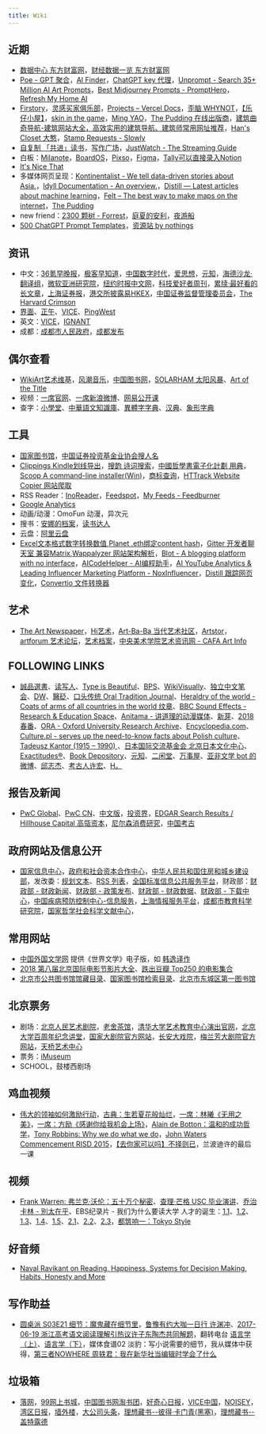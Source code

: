```yaml
---
title: Wiki
---
```


## 近期
- [数据中心 东方财富网](https://data.eastmoney.com/center/)，[财经数据一览 东方财富网](https://data.eastmoney.com/cjsj/)
- [Poe - GPT 聚合](https://poe.com/)，[AI Finder](https://ai-finder.net/)，[ChatGPT key 代理](https://2333.site/)，[Unprompt - Search 35+ Million AI Art Prompts](https://unprompt.ai/)，[Best Midjourney Prompts - PromptHero](https://prompthero.com/midjourney-prompts)，[Refresh My Home AI](https://refreshmyhome.ai/)
- [Firstory](https://firstory.me/)，[灵感买家俱乐部](https://club.q24.io/)，[Projects – Vercel Docs](https://vercel.com/docs/concepts/projects/overview)，[歪脑 WHYNOT](https://www.wainao.me/)，[【乐仔小屋】](https://www.notion.so/dengkele/5b248789087b48fc974f0067bc868d8b)，[skin in the game](https://skinthegamer.blogspot.com/)，[Ming YAO](https://www.gnimoay.com/)，[The Pudding 在线出版商](https://pudding.cool/)，[建筑曲奇导航-建筑网站大全，高效实用的建筑导航、建筑师常用网址推荐](https://hao.archcookie.com/)，[Han's Closet 大憨](https://dahan.io/)，[Stamp Requests - Slowly](https://slowly.canny.io/stamp-requests)
- [自复制 「共进」读书](https://www.notion.so/68bd34b113d04c40ae7fcb35a467e771)，[写作广场](https://goodjoblivingroom.notion.site/b9a14efdbf694d03906cbf7f304f2911?v=346e07198c0d469ea2e5870bd34eac53)，[JustWatch - The Streaming Guide](https://www.justwatch.com/)
- 白板：[Milanote](https://app.milanote.com/)，[BoardOS](https://app.boardos.online/)，[Pixso](https://pixso.cn/app/)，[Figma](https://www.figma.com/files/recent)，[Tally可以直接录入Notion](https://tally.so/r/me5ORe)
- [It's Nice That](https://www.itsnicethat.com/)
- 多媒体网页呈现：[Kontinentalist - We tell data-driven stories about Asia.](https://kontinentalist.com/)，[Idyll Documentation - An overview.](https://idyll-lang.org/docs)，[Distill — Latest articles about machine learning](https://distill.pub/)，[Felt – The best way to make maps on the internet](https://felt.com/)，[The Pudding](https://pudding.cool/)
- new friend：[2300 颗树 - Forrest](https://forrest.typlog.io/)，[庭夏的安利](https://rigorous-rambutan-34c.notion.site/Experience-MEMO-8b7e8a1b43034b008aeadb9562dbde0d)，[夜游船](https://www.yeyouchuan.me/)
- [500 ChatGPT Prompt Templates](https://ignacio-velasquez.notion.site/ignacio-velasquez/500-ChatGPT-Prompt-Templates-d9541e901b2b4e8f800e819bdc0256da)，[资源站 by nothings](https://www.notion.so/930c1741130747249176071a24186e85?v=fc7282142f08437d9905739f0fcbae8c)

## 资讯
- 中文：[36氪早晚报](https://36kr.com/motif/337)，[极客早知道](https://www.geekpark.net/column/74)，[中国数字时代](https://chinadigitaltimes.net/chinese/)，[爱思想](http://www.aisixiang.com/)，[元知](http://miniyuan.com/)，[海德沙龙·翻译组](https://translations.headsalon.org/)，[微软亚洲研究院](https://www.msra.cn/zh-cn/news)，[纽约时报中文网](https://cn.nytimes.com/)，[科技爱好者周刊](https://www.yuque.com/ruanyf/weekly)，[累牍·最好看的长文章](http://www.chinanonfiction.com/)，[上海证券报](http://company.cnstock.com/company/scp_gsxw/)，[港交所披露易HKEX](http://www.hkexnews.hk/APP/SEHKAPPMainIndex_c.htm)，[中国证券监督管理委员会](http://www.csrc.gov.cn/)，[The Harvard Crimson](https://www.thecrimson.com/)
- [界面](http://www.jiemian.com/)、[正午](http://www.jiemian.com/lists/53.html)、[VICE](http://www.vice.cn/)、[PingWest](http://www.pingwest.com/)
- 英文：[VICE](https://www.vice.com/en)，[IGNANT](https://www.ignant.com/)
- 成都：[成都市人民政府](http://www.chengdu.gov.cn/)，[成都发布](http://www.jintiankansha.me/column/SbiVI9hajw)

## 偶尔查看
- [WikiArt艺术维基](http://www.wikiart.org/)，[风潮音乐](http://store.windmusic.com.tw/zh/)，[中国图书网](http://bookschina.com/)，[SOLARHAM 太阳风暴](http://www.solarham.net/)、[Art of the Title](https://www.artofthetitle.com/)
- 视频：[一席官网](http://yixi.tv/)、[一席新浪微博](http://weibo.com/p/1006062681847263/home)、[网易公开课](http://open.163.com/)
- 查字：[小學堂](http://xiaoxue.iis.sinica.edu.tw/)、[中華語文知識庫](http://chinese-linguipedia.org/)、[異體字字典](http://dict.variants.moe.edu.tw/variants/rbt/home.do)、[汉典](http://www.zdic.net/)、[象形字典](http://www.vividict.com/Default.aspx)

## 工具
- [国家图书馆](http://www.nlc.gov.cn/)，[中国证券投资基金业协会搜人名](https://gs.amac.org.cn/amac-infodisc/res/pof/person/personList.html)
- [Clippings Kindle划线导出](https://www.clippings.io/)，[搜韵 诗词搜索](http://sou-yun.com/index.aspx)，[中國哲學書電子化計劃 用典](https://ctext.org/zh)，[Scoop A command-line installer(Win)](https://scoop.sh/)，[商标查询](http://wsjs.saic.gov.cn)，[HTTrack Website Copier 网站爬取](https://www.httrack.com/)
- RSS Reader：[InoReader](https://www.inoreader.com/)，[Feedspot](http://www.feedspot.com/#folder/fo_556246)，[My Feeds - Feedburner](https://feedburner.google.com/fb/a/myfeeds)
- [Google Analytics](https://analytics.google.com/analytics/web/#/)
- 动画/动漫：OmoFun 动漫，异次元
- 搜书：[安娜的档案](https://zh.annas-archive.org/)，[读书达人](http://www.dushudaren.com/)
- 云盘：[阿里云盘](https://www.aliyundrive.com/drive/)
- [Excel文本格式数字转换数值](https://new.qq.com/rain/a/20210708A0CGG900),[Planet .eth绑定content hash](https://www.planetable.xyz/)，[Gitter 开发者聊天室 兼容Matrix](https://gitter.im/),[Wappalyzer 网站架构解析](https://www.wappalyzer.com/)，[Blot - A blogging platform with no interface](https://blot.im/)，[AICodeHelper - AI编程助手](https://aicodehelper.com/)，[AI YouTube Analytics & Leading Influencer Marketing Platform - NoxInfluencer](https://www.noxinfluencer.com/)，[Distill 跟踪网页变化](https://distill.io/)，[Convertio 文件转换器](https://convertio.co/zh/)

## 艺术
- [The Art Newspaper](https://www.theartnewspaper.com/)，[Hi艺术](http://www.hiart.cn/)，[Art-Ba-Ba 当代艺术社区](http://www.art-ba-ba.com/main/main.art?forumId=8&lang=zh)，[Artstor](http://www.artstor.org/)，[artforum 艺术论坛](http://artforum.com.cn/)，[艺术档案](http://www.artda.cn/)，[中央美术学院艺术资讯网 - CAFA Art Info](http://www.cafa.com.cn/)

## FOLLOWING LINKS
- [誠品選書](http://www.eslite.com/selection_books.aspx)、[读写人](http://www.duxieren.com/)、[Type is Beautiful](https://www.typeisbeautiful.com/)、[BPS](https://www.bps.org.uk/)、[WikiVisually](https://wikivisually.com/)、[独立中文笔会](http://www.chinesepen.org/)、[DW](http://www.dw.com/zh/)、[醫砭](http://yibian.hopto.org/)、[口头传统 Oral Tradition Journal](http://journal.oraltradition.org/)、[Heraldry of the world - Coats of arms of all countries in the world 纹章](http://www.ngw.nl/heraldrywiki/index.php?title=Heraldry_of_the_world)、[BBC Sound Effects - Research & Education Space](http://bbcsfx.acropolis.org.uk/)、[Anitama - 讲道理的动漫媒体](http://www.anitama.cn/channel)、[新芽](http://www.newseed.cn/)、[2018春番](http://zt.dmzj.com/donghua201804/)、[ORA - Oxford University Research Archive](https://ora.ox.ac.uk/)、[Encyclopedia.com](https://www.encyclopedia.com/)、[Culture.pl - serves up the need-to-know facts about Polish culture](https://culture.pl/en)、[Tadeusz Kantor (1915 – 1990) ](http://tadeuszkantor.com.pl/)、[日本国际交流基金会 北京日本文化中心](https://www.jpfbj.cn/)、[Exactitudes®](http://exactitudes.com/index.php?/series/all/)、[Book Depository](https://www.bookdepository.com/)、[元知](http://miniyuan.com/index.php?m=bbs)、[二闲堂](http://www.edubridge.com/index.html)、[万事屋](https://tcya.xyz/)、[亚非文学 bot 的微博](https://weibo.com/u/6006497029)、[邱志杰](http://www.qiuzhijie.com/)、[考古人许宏](http://blog.sina.com.cn/xuhong63)、[H。](http://www.linghuanzhang.com/)

## 报告及新闻
- [PwC Global](https://www.pwc.com/)、[PwC CN](https://www.pwccn.com/)、[中文版](https://www.pwccn.com/zh)，[投资界](https://www.pedaily.cn/)，[EDGAR Search Results / Hillhouse Capital 高瓴资本](https://www.sec.gov/cgi-bin/browse-edgar?CIK=0001510589&action=getcompany)，[尼尔森消费研究](https://www.nielsen.com/zh/)，[中国考古](http://www.kaogu.cn/cn/)

## 政府网站及信息公开
- [国家信息中心](http://www.sic.gov.cn/index.htm)，[政府和社会资本合作中心](http://www.cpppc.org/zh/index.jhtml)，[中华人民共和国住房和城乡建设部](http://www.mohurd.gov.cn/)，发改委：[规划文本](http://www.ndrc.gov.cn/zcfb/zcfbghwb/)、[RSS 列表](http://www.ndrc.gov.cn/jsfb/rss/)，[全国标准信息公共服务平台](http://www.std.gov.cn/)，财政部：[财政部 - 财政新闻](http://www.mof.gov.cn/zhengwuxinxi/caizhengxinwen/)、[财政部 - 政策发布](http://www.mof.gov.cn/zhengwuxinxi/zhengcefabu/)、[财政部 - 财政数据](http://www.mof.gov.cn/zhengwuxinxi/caizhengshuju/)、[财政部 - 下载中心](http://www.mof.gov.cn/zaixianfuwu/xiazaizhongxin/)，[中国疾病预防控制中心-信息服务](http://www.chinacdc.cn/xxfw/kjwxfwxt/)，[上海情报服务平台](http://www.istis.sh.cn/index.aspx)，[成都市教育科学研究院](http://www.cdjky.com/index.html)，[国家哲学社会科学文献中心](http://www.ncpssd.org/Literature/articlelist.aspx)，

## 常用网站

- [中国外国文学网](http://foreignliterature.cass.cn/) 提供《世界文学》电子版，如 [韩逸译作](http://210.14.121.5:8080/sjwx/homeAction!showCNCorrelativeArticle.action?author=%E9%9F%A9%E9%80%B8%E8%AF%91zz)
- [2018 第八届北京国际电影节影片大全](https://www.douban.com/doulist/46416847/?sort=seq&sub_type=2)、[跌出豆瓣 Top250 的电影集合](https://www.douban.com/doulist/46931315/?sort=seq&sub_type=2)
- [北京市公共图书馆馆藏目录](http://primo.clcn.net.cn:1701/primo_library/libweb/action/search.do?menuitem=1&vid=CLCN)、[国家图书馆检索目录](http://opac.nlc.cn/F/)、[北京市东城区第一图书馆](http://www.bjdclib.com/dclib/index.html)

## 北京票务
- 剧场：[北京人民艺术剧院](http://piao.bjry.com/)，[老舍茶馆](http://www.laoshechaguan.cn/)，[清华大学艺术教育中心演出官网](http://www.hall.tsinghua.edu.cn/)，[北京大学百周年纪念讲堂](http://www.pku-hall.com/)，[国家大剧院官方网站](http://www.chncpa.org/)，[长安大戏院](http://www.changandaxiyuan.com/Default.do)，[梅兰芳大剧院官方网站](http://www.bjmlfdjy.cn/)，[天桥艺术中心](http://www.tartscenter.com/item/lists.html)
- 票务：[iMuseum](https://art.icity.ly/)
- SCHOOL，鼓楼西剧场

## 鸡血视频
- [伟大的领袖如何激励行动](http://v.youku.com/v_show/id_XMjU2NTM1MTU2.html)，[古典：生若夏花般灿烂](http://v.youku.com/v_show/id_XNjE5ODgzNjMy.html)，[一席：林曦《无用之美》](http://v.youku.com/v_show/id_XNjIyMDM4ODk2.html)，[一席：方励《感谢你给我机会上场》](http://v.youku.com/v_show/id_XNzg2MDQyNzYw.html)，[Alain de Botton：温和的成功哲学](http://v.youku.com/v_show/id_XNDE1OTQ3NDgw.html)，[Tony Robbins: Why we do what we do](http://www.ted.com/talks/tony_robbins_asks_why_we_do_what_we_do)，[John Waters Commencement RISD 2015](http://v.youku.com/v_show/id_XMTI2NjE0MzY4OA==.html?spm=a2hzp.8253869.0.0&from=y1.7-2)，[【去你家可以吗】不择则已](https://www.bilibili.com/video/av43512809)，兰波迪许的最后一课

## 视频
- [Frank Warren: 弗兰克·沃伦：五十万个秘密](https://www.ted.com/talks/frank_warren_half_a_million_secrets?language=zh-cn#t-664787)、[查理·芒格 USC 毕业演讲](https://v.qq.com/x/page/d0536ndu1n7.html)、[乔治卡林 - 別太在乎](http://www.bilibili.com/video/av8184970/)、EBS纪录片 - 我们为什么要读大学 人才的诞生：[1.1](https://www.bilibili.com/video/av12617251)、[1.2](https://www.bilibili.com/video/av12638591)、[1.3](https://www.bilibili.com/video/av12665640)、[1.4](https://www.bilibili.com/video/av12704617)、[1.5](https://www.bilibili.com/video/av12741858)、[2.1](https://www.bilibili.com/video/av13132735)、[2.2](https://www.bilibili.com/video/av13178912)、[2.3](https://www.bilibili.com/video/av13220302)，[都筑响一：Tokyo Style](https://www.bilibili.com/video/av28755651/)

## 好音频
- [Naval Ravikant on Reading, Happiness, Systems for Decision Making, Habits, Honesty and More](https://www.farnamstreetblog.com/2017/02/naval-ravikant-reading-decision-making/)

## 写作助益
- [圆桌派 S03E21 细节：魔鬼藏在细节里](http://v.youku.com/v_show/id_XMzU0MzMwNjA4NA.html?&f=51474893)，[鲁豫有约大咖一日行 许渊冲](http://tv.cntv.cn/video/VSET100291977842/2adf5524eae83de1d490706a0a4e5c44)、[2017-06-19 浙江高考语文阅读理解引热议许子东陶杰共同解题](http://www.pcne.tv/v-23922-%E6%B5%99%E6%B1%9F%E9%AB%98%E8%80%83%E8%AF%AD%E6%96%87%E9%98%85%E8%AF%BB%E7%90%86%E8%A7%A3%E5%BC%95%E7%83%AD%E8%AE%AE%20%E8%AE%B8%E5%AD%90%E4%B8%9C%E9%99%B6%E6%9D%B0%E5%85%B1%E5%90%8C%E8%A7%A3%E9%A2%98)，翻转电台 [语言学（上）](http://music.163.com/#/program/907568583/1622113/?userid=1220555)、[语言学（下）](http://music.163.com/#/program?id=907726641)，媒体食谱02 淡豹：写小说需要的细节，我从媒体中获得，[第三者NOWHERE 周轶君：我在新华社当编辑时学会了什么](https://mp.weixin.qq.com/s?__biz=MzI5NTc0MzI5MQ==&mid=2247483709&idx=1&sn=bd0f77a5b5ac5b2871af67da671cf833)

## 垃圾箱
- [落网](http://www.luoo.net/)，[99网上书城](http://www.99read.com/)，[中国图书网淘书团](http://bookschina.com/groupbuy/default.aspx)，[好奇心日报](http://www.qdaily.com/)，[VICE中国](http://www.vice.cn/)，[NOISEY](http://noisey.vice.cn/)，[湾区日报](https://wanqu.co/)，[墙外楼](https://www.letscorp.net/)，[大公司头条](https://www.qdaily.com/tags/7294.html)，[理想藏书--彼得·卡门青(黑塞)](http://www.lxbook.org/wgwx/german/hesse/camenzind/index.htm)，[理想藏书--盖特露德](http://www.lxbook.org/wgwx/german/hesse/gerturd/index.htm)